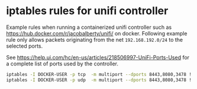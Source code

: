 # iptables rules for unifi controller

Example rules when running a containerized unifi controller such as https://hub.docker.com/r/jacobalberty/unifi/ on docker. Following example rule only allows packets originating from the net `192.168.192.0/24` to the selected ports.

See https://help.ui.com/hc/en-us/articles/218506997-UniFi-Ports-Used for a complete list of ports used by the controller.

```bash
iptables -I DOCKER-USER -p tcp  -m multiport --dports 8443,8080,3478 ! -s 192.168.192.0/24 -j DROP
iptables -I DOCKER-USER -p udp  -m multiport --dports 8443,8080,3478 ! -s 192.168.192.0/24 -j DROP
```